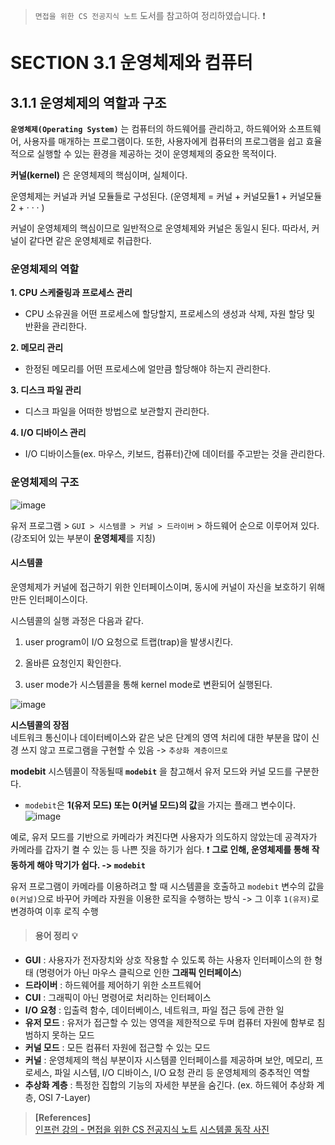 > `면접을 위한 CS 전공지식 노트` 도서를 참고하여 정리하였습니다. ❗️

# SECTION 3.1 운영체제와 컴퓨터 
## 3.1.1 운영체제의 역할과 구조
**`운영체제(Operating System)`** 는 컴퓨터의 하드웨어를 관리하고, 하드웨어와 소프트웨어, 사용자를 매개하는 프로그램이다. 또한, 사용자에게 컴퓨터의 프로그램을 쉽고 효율적으로 실행할 수 있는 환경을 제공하는 것이 운영체제의 중요한 목적이다.

**커널(kernel)** 은 운영체제의 핵심이며, 실체이다.

운영체제는 커널과 커널 모듈들로 구성된다. (운영체제 = 커널 + 커널모듈1 + 커널모듈2 + · · · )

커널이 운영체제의 핵심이므로 일반적으로 운영체제와 커널은 동일시 된다. 따라서, 커널이 같다면 같은 운영체제로 취급한다.

### 운영체제의 역할
**1. CPU 스케줄링과 프로세스 관리** 
- CPU 소유권을 어떤 프로세스에 할당할지, 프로세스의 생성과 삭제, 자원 할당 및 반환을 관리한다.

**2. 메모리 관리**
- 한정된 메모리를 어떤 프로세스에 얼만큼 할당해야 하는지 관리한다.

**3. 디스크 파일 관리**
- 디스크 파일을 어떠한 방법으로 보관할지 관리한다.

**4. I/O 디바이스 관리**
- I/O 디바이스들(ex. 마우스, 키보드, 컴퓨터)간에 데이터를 주고받는 것을 관리한다.

### 운영체제의 구조
![image](https://github.com/DevTechGrowth/study_CS/assets/88030238/e5dcf39c-cc66-4fc4-a64a-ca85e73f13af)

유저 프로그램 > `GUI > 시스템콜 > 커널 > 드라이버` > 하드웨어 순으로 이루어져 있다. (강조되어 있는 부분이 **운영체제**를 지칭)

#### 시스템콜
운영체제가 커널에 접근하기 위한 인터페이스이며, 동시에 커널이 자신을 보호하기 위해 만든 인터페이스이다. 

시스템콜의 실행 과정은 다음과 같다.

1. user program이 I/O 요청으로 트랩(trap)을 발생시킨다.

2. 올바른 요청인지 확인한다.

3. user mode가 시스템콜을 통해 kernel mode로 변환되어 실행된다.

![image](https://github.com/DevTechGrowth/study_CS/assets/88030238/9841c3c5-024b-4492-957d-e4b6a2de6b93)


**시스템콜의 장점** <br>
네트워크 통신이나 데이터베이스와 같은 낮은 단계의 영역 처리에 대한 부분을 많이 신경 쓰지 않고 프로그램을 구현할 수 있음 -> `추상화 계층이므로`

**modebit**
시스템콜이 작동될때 **`modebit`** 을 참고해서 유저 모드와 커널 모드를 구분한다.
- `modebit`은 **1(유저 모드) 또는 0(커널 모드)의 값**을 가지는 플래그 변수이다.
![image](https://github.com/DevTechGrowth/study_CS/assets/88030238/996d55d9-eade-43ad-97ef-f05fe7b0123f)

예로, 유저 모드를 기반으로 카메라가 켜진다면 사용자가 의도하지 않았는데 공격자가 카메라를 갑자기 켤 수 있는 등 나쁜 짓을 하기가 쉽다. ❗️
**그로 인해, 운영체제를 통해 작동하게 해야 막기가 쉽다. -> `modebit`**

유저 프로그램이 카메라를 이용하려고 할 때 시스템콜을 호출하고 `modebit` 변수의 값을 `0(커널)`으로 바꾸어 카메라 자원을 이용한 로직을 수행하는 방식 -> 그 이후 `1(유저)`로 변경하여 이후 로직 수행

> #### 용어 정리 💡
- **GUI** : 사용자가 전자장치와 상호 작용할 수 있도록 하는 사용자 인터페이스의 한 형태 (명령어가 아닌 마우스 클릭으로 인한 **그래픽 인터페이스**)
- **드라이버** : 하드웨어를 제어하기 위한 소프트웨어
- **CUI** : 그래픽이 아닌 명령어로 처리하는 인터페이스
- **I/O 요청** : 입출력 함수, 데이터베이스, 네트워크, 파일 접근 등에 관한 일
- **유저 모드** : 유저가 접근할 수 있는 영역을 제한적으로 두며 컴퓨터 자원에 함부로 침범하지 못하는 모드
- **커널 모드** : 모든 컴퓨터 자원에 접근할 수 있는 모드
- **커널** : 운영체제의 핵심 부분이자 시스템콜 인터페이스를 제공하며 보안, 메모리, 프로세스, 파일 시스템, I/O 디바이스, I/O 요청 관리 등 운영체제의 중추적인 역할
- **추상화 계층** : 특정한 집합의 기능의 자세한 부분을 숨긴다. (ex. 하드웨어 추상화 계층, OSI 7-Layer)
> **[References]**
<br>[인프런 강의 - 면접을 위한 CS 전공지식 노트](https://www.inflearn.com/course/%EA%B0%9C%EB%B0%9C%EC%9E%90-%EB%A9%B4%EC%A0%91-cs-%ED%8A%B9%EA%B0%95#curriculum)
[시스템콜 동작 사진](https://luckyyowu.tistory.com/133)
